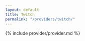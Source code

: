 ```yaml
---
layout: default
title: Twitch
permalink: "/providers/twitch/"
---
```


{% include provider/provider.md %}
